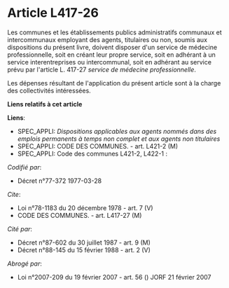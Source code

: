 # Article L417-26

Les communes et les établissements publics administratifs communaux et intercommunaux employant des agents, titulaires ou
non, soumis aux dispositions du présent livre, doivent disposer d'un service de médecine professionnelle, soit en créant leur
propre service, soit en adhérant à un service interentreprises ou intercommunal, soit en adhérant au service prévu par
l'article L. 417-27 *service de médecine professionnelle*.

Les dépenses résultant de l'application du présent article sont à la charge des collectivités intéressées.

**Liens relatifs à cet article**

**Liens**:

  - SPEC_APPLI: *Dispositions applicables aux agents nommés dans des emplois permanents à temps non complet et aux agents non titulaires*
  - SPEC_APPLI: CODE DES COMMUNES. - art. L421-2 (M)
  - SPEC_APPLI: Code des communes L421-2, L422-1 :

_Codifié par_:

  - Décret n°77-372 1977-03-28

_Cite_:

  - Loi n°78-1183 du 20 décembre 1978 - art. 7 (V)
  - CODE DES COMMUNES. - art. L417-27 (M)

_Cité par_:

  - Décret n°87-602 du 30 juillet 1987 - art. 9 (M)
  - Décret n°88-145 du 15 février 1988 - art. 2 (V)

_Abrogé par_:

  - Loi n°2007-209 du 19 février 2007 - art. 56 () JORF 21 février 2007
